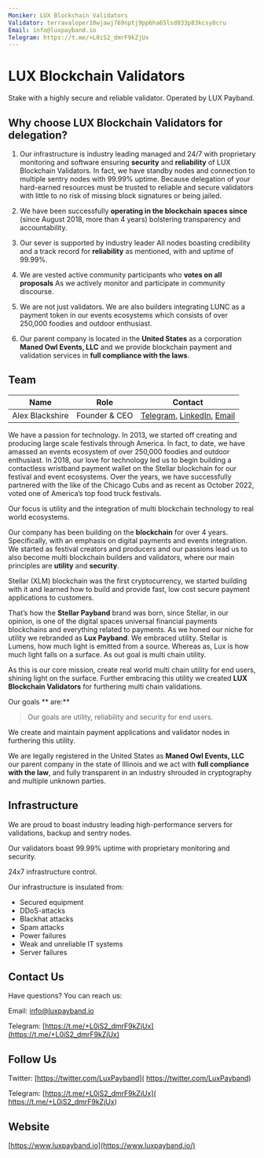 ```yaml
---
Moniker: LUX Blockchain Validators
Validator: terravaloper10wjawj769nptj9pp6ha65lsd033p83kcsy8cru
Email: info@luxpayband.io
Telegram: https://t.me/+L0iS2_dmrF9kZjUx
---
```


# LUX Blockchain Validators

Stake with a highly secure and reliable validator. Operated by LUX Payband. 

## Why choose LUX Blockchain Validators for delegation?

1. Our infrastructure is industry leading managed and 24/7 with proprietary monitoring and software ensuring **security** and **reliability** of LUX Blockchain Validators. In fact, we have standby nodes and connection to multiple sentry nodes with 99.99% uptime. Because delegation of your hard-earned resources must be trusted to reliable and secure validators with little to no risk of missing block signatures or being jailed.
2. We have been successfully **operating in the blockchain spaces since** (since August 2018, more than 4 years) bolstering transparency and accountability.
3. Our sever is supported by industry leader All nodes boasting credibility and a track record for **reliability** as mentioned, with and uptime of 99.99%. 
4. We are vested active community participants who **votes on all proposals** As we actively monitor and participate in community discourse.
5. We are not just validators. We are also builders integrating LUNC as a payment token in our events ecosystems which consists of over 250,000 foodies and outdoor enthusiast.

6. Our parent company is located in the **United States** as a corporation **Maned Owl Events, LLC** and we provide blockchain payment and validation services in **full compliance with the laws**.

## Team


| Name                 | Role            | Contact         |
| -------------------- | --------------- | --------------- |
| Alex Blackshire | Founder & CEO   | [Telegram](https://t.me/+L0iS2_dmrF9kZjUx), [LinkedIn](https://www.linkedin.com/in/alex-blackshire/), [Email](mailto:alex@luxpayband.io) |

We have a passion for technology. In 2013, we started off creating and producing large scale festivals through America. In fact, to date, we have amassed an events ecosystem of over 250,000 foodies and outdoor enthusiast. In 2018, our love for technology led us to begin building a contactless wristband payment wallet on the Stellar blockchain for our festival and event ecosystems. Over the years, we have successfully partnered with the like of the Chicago Cubs and as recent as October 2022, voted one of America’s top food truck festivals. 

Our focus is utility and the integration of multi blockchain technology to real world ecosystems.

Our company has been building on the **blockchain** for over 4 years. Specifically, with an emphasis on digital payments and events integration. We started as festival creators and producers and our passions lead us to also become multi blockchain builders and validators, where our main principles are **utility** and **security**.

Stellar (XLM) blockchain was the first cryptocurrency, we started building with it and learned how to build and provide fast, low cost secure payment applications to customers.

That’s how the **Stellar Payband** brand was born, since Stellar, in our opinion, is one of the digital spaces universal financial payments blockchains and everything related to payments. As we honed our niche for utility we rebranded as **Lux Payband**. We embraced utility. Stellar is Lumens, how much light is emitted from a source. Whereas as, Lux is how much light falls on a surface. As out goal is multi chain utility. 

As this is our core mission, create real world multi chain utility for end users, shining light on the surface. Further embracing this utility we created **LUX Blockchain Validators** for furthering multi chain validations.     


Our goals ** are:**


> Our goals are utility, reliability and security for end users.

We create and maintain payment applications and validator nodes in furthering this utility. 

We are legally registered in the United States as **Maned Owl Events, LLC** our parent company in the state of Illinois and we act with **full compliance with the law**, and fully transparent in an industry shrouded in cryptography and multiple unknown parties. 

## Infrastructure

We are proud to boast industry leading high-performance servers for validations, backup and sentry nodes.

Our validators boast 99.99% uptime with proprietary monitoring and security.

24x7 infrastructure control.

Our infrastructure is insulated from:

- Secured equipment
- DDoS-attacks
- Blackhat attacks
- Spam attacks
- Power failures
- Weak and unreliable IT systems
- Server failures

## Contact Us

Have questions? You can reach us:

Email: [info@luxpayband.io](mailto:info@luxpayband.io)

Telegram: [https://t.me/+L0iS2_dmrF9kZjUx](https://t.me/+L0iS2_dmrF9kZjUx)

## Follow Us

Twitter: [https://twitter.com/LuxPayband]( https://twitter.com/LuxPayband)

Telegram: [https://t.me/+L0iS2_dmrF9kZjUx]( https://t.me/+L0iS2_dmrF9kZjUx)

## Website

[https://www.luxpayband.io](https://www.luxpayband.io/)
